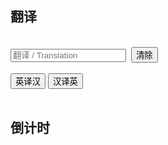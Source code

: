<h2>翻译</h2><br>

<div display="inline">
    <input type="text" placeholder="翻译 / Translation" id="trans">&nbsp;
    <button class="red button" onclick="clear_input()">清除</button>
</div><br>

<div display="inline">
    <button class="blue button" onclick="en_to_zh_translate()">英译汉</button>
	<button class="blue button" onclick="zh_to_en_translate()">汉译英</button>
</div><br>


<h2>倒计时</h2>

<h1 id="countdown"></h1><br>
